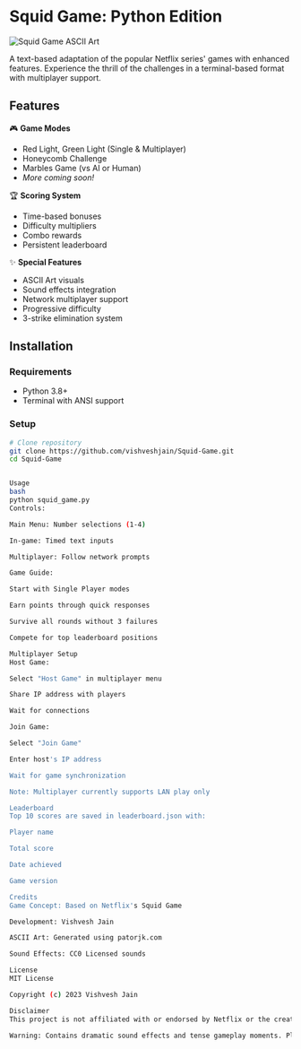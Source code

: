 # Squid Game: Python Edition

![Squid Game ASCII Art](https://via.placeholder.com/800x200.png?text=Squid+Game+ASCII+Art)

A text-based adaptation of the popular Netflix series' games with enhanced features. Experience the thrill of the challenges in a terminal-based format with multiplayer support.

## Features

🎮 **Game Modes**
- Red Light, Green Light (Single & Multiplayer)
- Honeycomb Challenge
- Marbles Game (vs AI or Human)
- *More coming soon!*

🏆 **Scoring System**
- Time-based bonuses
- Difficulty multipliers
- Combo rewards
- Persistent leaderboard

✨ **Special Features**
- ASCII Art visuals
- Sound effects integration
- Network multiplayer support
- Progressive difficulty
- 3-strike elimination system

## Installation

### Requirements
- Python 3.8+
- Terminal with ANSI support

### Setup
```bash
# Clone repository
git clone https://github.com/vishveshjain/Squid-Game.git
cd Squid-Game


Usage
bash
python squid_game.py
Controls:

Main Menu: Number selections (1-4)

In-game: Timed text inputs

Multiplayer: Follow network prompts

Game Guide:

Start with Single Player modes

Earn points through quick responses

Survive all rounds without 3 failures

Compete for top leaderboard positions

Multiplayer Setup
Host Game:

Select "Host Game" in multiplayer menu

Share IP address with players

Wait for connections

Join Game:

Select "Join Game"

Enter host's IP address

Wait for game synchronization

Note: Multiplayer currently supports LAN play only

Leaderboard
Top 10 scores are saved in leaderboard.json with:

Player name

Total score

Date achieved

Game version

Credits
Game Concept: Based on Netflix's Squid Game

Development: Vishvesh Jain

ASCII Art: Generated using patorjk.com

Sound Effects: CC0 Licensed sounds

License
MIT License

Copyright (c) 2023 Vishvesh Jain

Disclaimer
This project is not affiliated with or endorsed by Netflix or the creators of Squid Game. Created strictly for educational and entertainment purposes.

Warning: Contains dramatic sound effects and tense gameplay moments. Play responsibly!

